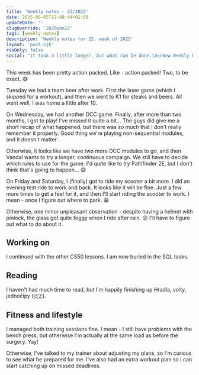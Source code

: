 ```yaml
---
title: 'Weekly notes - 22/2025'
date: 2025-06-05T12:48:44+02:00
updateDate: ''
slugOverride: '2025wkn22'
tags: [weekly notes]
description: 'Weekly notes for 22. week of 2025'
layout: 'post.njk'
rssOnly: false
social: "It took a little longer, but what can be done.\n\nNew Weekly Notes are out! 🙂"
---
```

This week has been pretty action packed. Like - action packed! 
Two, to be exact. 😅

Tuesday we had a team beer after work. First the laser game (which I skipped for a workout), and then we went to K1 for steaks and beers. All went well, I was home a little after 10.

On Wednesday, we had another DCC game. Finally, after more than two months, I got to play! I've missed it quite a bit… The guys did give me a short recap of what happened, but there was so much that I don't really remember it properly. Good thing we're playing non-sequential modules, and it doesn't matter.

Otherwise, it looks like we have two more DCC modules to go, and then Vandal wants to try a longer, continuous campaign. We still have to decide which rules to use for the game. I'd quite like to try Pathfinder 2E, but I don't think that's going to happen… 😅

On Friday and Saturday, I (finally) got to ride my scooter a bit more. I did an evening test ride to work and back. It looks like it will be fine. Just a few more times to get a feel for it, and then I'll start riding the scooter to work. I mean - once I figure out where to park. 😁

Otherwise, one minor unpleasant observation - despite having a helmet with pinlock, the glass got quite foggy when I ride after rain. 😔 I'll have to figure out what to do about it.

## Working on
I continued with the other CS50 lessons. I am now buried in the SQL tasks. 

## Reading
I haven't had much time to read, but I'm happily finishing up Hradla, volty, jednočipy (🇨🇿).

## Fitness and lifestyle
I managed both training sessions fine. I mean - I still have problems with the bench press, but otherwise I'm actually at the same load as before the surgery. Yay!

Otherwise, I've talked to my trainer about adjusting my plans, so I'm curious to see what he prepared for me. I've also had an extra workout plan so I can start catching up on missed deadlines. 